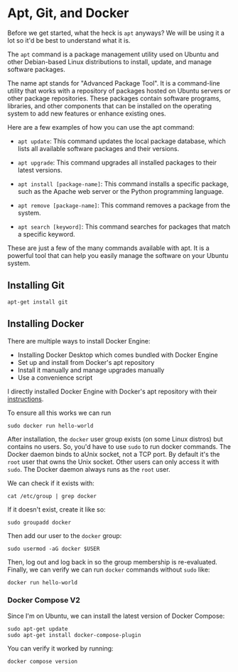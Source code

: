 # Apt, Git, and Docker

Before we get started, what the heck is `apt` anyways? We will be using it a lot so it'd be best to understand what it is.

The `apt` command is a package management utility used on Ubuntu and other Debian-based Linux distributions to install, update, and manage software packages.

The name apt stands for "Advanced Package Tool". It is a command-line utility that works with a repository of packages hosted on Ubuntu servers or other package repositories. These packages contain software programs, libraries, and other components that can be installed on the operating system to add new features or enhance existing ones.

Here are a few examples of how you can use the apt command:

- `apt update`: This command updates the local package database, which lists all available software packages and their versions.

- `apt upgrade`: This command upgrades all installed packages to their latest versions.

- `apt install [package-name]`: This command installs a specific package, such as the Apache web server or the Python programming language.

- `apt remove [package-name]`: This command removes a package from the system.

- `apt search [keyword]`: This command searches for packages that match a specific keyword.

These are just a few of the many commands available with apt. It is a powerful tool that can help you easily manage the software on your Ubuntu system.

## Installing Git

```
apt-get install git
```

## Installing Docker

There are multiple ways to install Docker Engine:

- Installing Docker Desktop which comes bundled with Docker Engine
- Set up and install from Docker's apt repository
- Install it manually and manage upgrades manually
- Use a convenience script

I directly installed Docker Engine with Docker's apt repository with their [instructions](https://docs.docker.com/engine/install/ubuntu/#install-using-the-repository).

To ensure all this works we can run

```
sudo docker run hello-world
```

After installation, the `docker` user group exists (on some Linux distros) but contains no users. So, you'd have to use `sudo` to run docker commands. The Docker daemon binds to aUnix socket, not a TCP port. By default it's the `root` user that owns the Unix socket. Other users can only access it with `sudo`. The Docker daemon always runs as the `root` user.

We can check if it exists with:

```
cat /etc/group | grep docker
```

If it doesn't exist, create it like so:

```
sudo groupadd docker
```

Then add our user to the `docker` group:

```
sudo usermod -aG docker $USER
```

Then, log out and log back in so the group membership is re-evaluated. Finally, we can verify we can run `docker` commands without `sudo` like:

```
docker run hello-world
```

### Docker Compose V2

Since I'm on Ubuntu, we can install the latest version of Docker Compose:

```
sudo apt-get update
sudo apt-get install docker-compose-plugin
```

You can verify it worked by running:

```
docker compose version
```